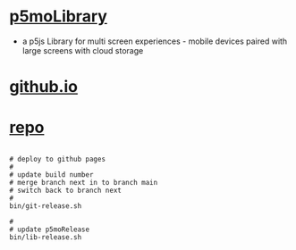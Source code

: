 # [p5moLibrary](https://github.com/molab-itp/p5moLibrary)

- a p5js Library for multi screen experiences - mobile devices paired with large screens with cloud storage

# [github.io](https://molab-itp.github.io/p5moLibrary/src?v=47)

# [repo](https://github.com/molab-itp/p5moLibrary)

```

# deploy to github pages
#
# update build number
# merge branch next in to branch main
# switch back to branch next
#
bin/git-release.sh

#
# update p5moRelease
bin/lib-release.sh


```

